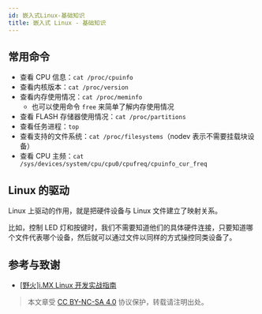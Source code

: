```yaml
---
id: 嵌入式Linux-基础知识
title: 嵌入式 Linux - 基础知识
---
```


## 常用命令

- 查看 CPU 信息：`cat /proc/cpuinfo`
- 查看内核版本：`cat /proc/version`
- 查看内存使用情况：`cat /proc/meminfo`
  - 也可以使用命令 `free` 来简单了解内存使用情况
- 查看 FLASH 存储器使用情况：`cat /proc/partitions`
- 查看任务进程：`top`
- 查看支持的文件系统：`cat /proc/filesystems`（nodev 表示不需要挂载块设备）
- 查看 CPU 主频：`cat /sys/devices/system/cpu/cpu0/cpufreq/cpuinfo_cur_freq`

## Linux 的驱动

Linux 上驱动的作用，就是把硬件设备与 Linux 文件建立了映射关系。

比如，控制 LED 灯和按键时，我们不需要知道他们的具体硬件连接，只要知道哪个文件代表哪个设备，然后就可以通过文件以同样的方式操控同类设备了。

## 参考与致谢

- [[野火]i.MX Linux 开发实战指南](https://doc.embedfire.com/linux/imx6/base/zh/latest/index.html)

> 本文章受 [CC BY-NC-SA 4.0](https://creativecommons.org/licenses/by/4.0/deed.zh) 协议保护，转载请注明出处。

